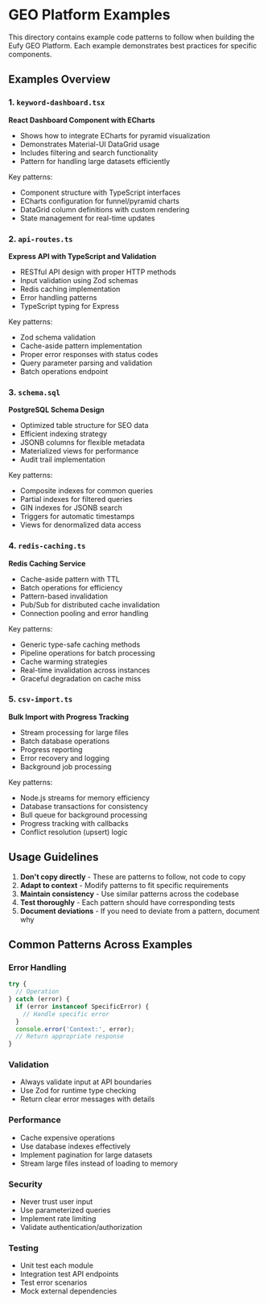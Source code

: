 # GEO Platform Examples

This directory contains example code patterns to follow when building the Eufy GEO Platform. Each example demonstrates best practices for specific components.

## Examples Overview

### 1. `keyword-dashboard.tsx`
**React Dashboard Component with ECharts**
- Shows how to integrate ECharts for pyramid visualization
- Demonstrates Material-UI DataGrid usage
- Includes filtering and search functionality
- Pattern for handling large datasets efficiently

Key patterns:
- Component structure with TypeScript interfaces
- ECharts configuration for funnel/pyramid charts
- DataGrid column definitions with custom rendering
- State management for real-time updates

### 2. `api-routes.ts`
**Express API with TypeScript and Validation**
- RESTful API design with proper HTTP methods
- Input validation using Zod schemas
- Redis caching implementation
- Error handling patterns
- TypeScript typing for Express

Key patterns:
- Zod schema validation
- Cache-aside pattern implementation
- Proper error responses with status codes
- Query parameter parsing and validation
- Batch operations endpoint

### 3. `schema.sql`
**PostgreSQL Schema Design**
- Optimized table structure for SEO data
- Efficient indexing strategy
- JSONB columns for flexible metadata
- Materialized views for performance
- Audit trail implementation

Key patterns:
- Composite indexes for common queries
- Partial indexes for filtered queries
- GIN indexes for JSONB search
- Triggers for automatic timestamps
- Views for denormalized data access

### 4. `redis-caching.ts`
**Redis Caching Service**
- Cache-aside pattern with TTL
- Batch operations for efficiency
- Pattern-based invalidation
- Pub/Sub for distributed cache invalidation
- Connection pooling and error handling

Key patterns:
- Generic type-safe caching methods
- Pipeline operations for batch processing
- Cache warming strategies
- Real-time invalidation across instances
- Graceful degradation on cache miss

### 5. `csv-import.ts`
**Bulk Import with Progress Tracking**
- Stream processing for large files
- Batch database operations
- Progress reporting
- Error recovery and logging
- Background job processing

Key patterns:
- Node.js streams for memory efficiency
- Database transactions for consistency
- Bull queue for background processing
- Progress tracking with callbacks
- Conflict resolution (upsert) logic

## Usage Guidelines

1. **Don't copy directly** - These are patterns to follow, not code to copy
2. **Adapt to context** - Modify patterns to fit specific requirements
3. **Maintain consistency** - Use similar patterns across the codebase
4. **Test thoroughly** - Each pattern should have corresponding tests
5. **Document deviations** - If you need to deviate from a pattern, document why

## Common Patterns Across Examples

### Error Handling
```typescript
try {
  // Operation
} catch (error) {
  if (error instanceof SpecificError) {
    // Handle specific error
  }
  console.error('Context:', error);
  // Return appropriate response
}
```

### Validation
- Always validate input at API boundaries
- Use Zod for runtime type checking
- Return clear error messages with details

### Performance
- Cache expensive operations
- Use database indexes effectively
- Implement pagination for large datasets
- Stream large files instead of loading to memory

### Security
- Never trust user input
- Use parameterized queries
- Implement rate limiting
- Validate authentication/authorization

### Testing
- Unit test each module
- Integration test API endpoints
- Test error scenarios
- Mock external dependencies